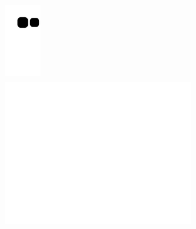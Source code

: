 ![github contribution grid snake animation](https://raw.githubusercontent.com/danilkashirin/danilkashirin/output/github-contribution-grid-snake.svg)

![Metrics](/github-metrics.svg)
